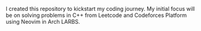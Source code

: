 I created this repository to kickstart my coding journey. My initial focus will be on solving problems in C++ from Leetcode and Codeforces Platform using Neovim in Arch LARBS.
